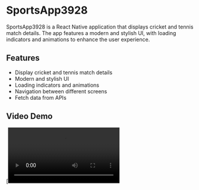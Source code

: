 # SportsApp3928

SportsApp3928 is a React Native application that displays cricket and tennis match details. The app features a modern and stylish UI, with loading indicators and animations to enhance the user experience.

## Features

- Display cricket and tennis match details
- Modern and stylish UI
- Loading indicators and animations
- Navigation between different screens
- Fetch data from APIs

## Video Demo

[![Watch the video](sportsapp3928.mp4)
